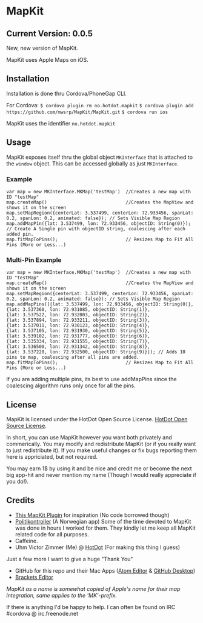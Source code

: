 # MapKit
## Current Version: 0.0.5

New, new version of MapKit.

MapKit uses Apple Maps on iOS.

## Installation

Installation is done thru Cordova/PhoneGap CLI.

For Cordova:
`$ cordova plugin rm no.hotdot.mapkit`
`$ cordova plugin add https://github.com/mwsrp/MapKit/MapKit.git`
`$ cordova run ios`

MapKit uses the identifier `no.hotdot.mapkit`

## Usage

MapKit exposes itself thru the global object `MKInterface` that is attached to the `window` object.
This can be accessed globally as just `MKInterface`.

### Example
```
var map = new MKInterface.MKMap('testMap')  //Creates a new map with ID "testMap"
map.createMap()                             //Creates the MapView and shows it on the screen
map.setMapRegion({centerLat: 3.537499, centerLon: 72.933456, spanLat: 0.2, spanLon: 0.2, animated: false}); // Sets Visible Map Region
map.addMapPin({lat: 3.537499, lon: 72.933456, objectID: String(0)}); // Create A Single pin with objectID string, coalescing after each added pin.
map.fitMapToPins();                         // Resizes Map to Fit All Pins (More or Less...)
```

### Multi-Pin Example

```
var map = new MKInterface.MKMap('testMap')  //Creates a new map with ID "testMap"
map.createMap()                             //Creates the MapView and shows it on the screen
map.setMapRegion({centerLat: 3.537499, centerLon: 72.933456, spanLat: 0.2, spanLon: 0.2, animated: false}); // Sets Visible Map Region
map.addMapPins([{lat: 3.537499, lon: 72.933456, objectID: String(0)},
{lat: 3.537360, lon: 72.931085, objectID: String(1)},
{lat: 3.537522, lon: 72.932003, objectID: String(2)},
{lat: 3.537894, lon: 72.933211, objectID: String(3)},
{lat: 3.537011, lon: 72.930123, objectID: String(4)},
{lat: 3.537105, lon: 72.931930, objectID: String(5)},
{lat: 3.539102, lon: 72.931777, objectID: String(6)},
{lat: 3.535334, lon: 72.931555, objectID: String(7)},
{lat: 3.536500, lon: 72.931342, objectID: String(8)},
{lat: 3.537220, lon: 72.932500, objectID: String(9)}]); // Adds 10 pins to map, coalescing after all pins are added.
map.fitMapToPins();                         // Resizes Map to Fit All Pins (More or Less...)
```

If you are adding multiple pins, its best to use addMapPins since the coalescing algorithm runs only once for all the pins.

## License

MapKit is licensed under the HotDot Open Source License. [HotDot Open Source License](http://hotdot.no/hotdot_open-source_license.txt).

In short, you can use MapKit however you want both privately and commerically. You may modify and redistribute MapKit (or if you really want to just redistribute it). If you make useful changes or fix bugs reporting them here is appriciated, but not required.

You may earn 1$ by using it and be nice and credit me or become the next big app-hit and never mention my name (Though I would really appreciate if you do!).

## Credits

* [This MapKit Plugin](https://github.com/imhotep/MapKit) for inspiration (No code borrowed though)
* [Politikontroller](http://www.politikontroller.no) (A Norwegian app) Some of the time devoted to MapKit was done in hours I worked for them. They kindly let me keep all MapKit related code for all purposes.
* Caffeine.
* Uhm Victor Zimmer (Me) @ [HotDot](http://www.hotdot.no) (For making this thing I guess)

Just a few more I want to give a huge "Thank You"
* GitHub for this repo and their Mac Apps ([Atom Editor](https://atom.io) & [GitHub Desktop](https://desktop.github.com))
* [Brackets Editor](http://brackets.io)

_MapKit as a name is somewhat copied of Apple's name for their map integration, same applies to the 'MK'-prefix._

If there is anything I'd be happy to help. I can often be found on IRC #cordova @ irc.freenode.net
